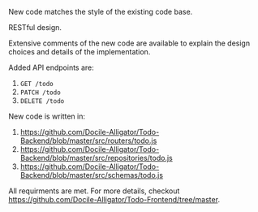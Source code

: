 New code matches the style of the existing code base.

RESTful design.

Extensive comments of the new code are available to explain the design choices and details of the implementation.

Added API endpoints are:
1. `GET /todo`
2. `PATCH /todo`
3. `DELETE /todo`

New code is written in:
1. https://github.com/Docile-Alligator/Todo-Backend/blob/master/src/routers/todo.js
2. https://github.com/Docile-Alligator/Todo-Backend/blob/master/src/repositories/todo.js
3. https://github.com/Docile-Alligator/Todo-Backend/blob/master/src/schemas/todo.js

All requirments are met. For more details, checkout https://github.com/Docile-Alligator/Todo-Frontend/tree/master.

